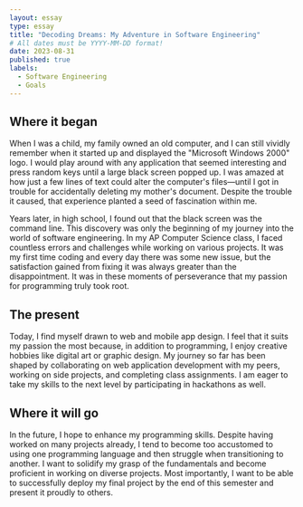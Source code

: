 ```yaml
---
layout: essay
type: essay
title: "Decoding Dreams: My Adventure in Software Engineering"
# All dates must be YYYY-MM-DD format!
date: 2023-08-31
published: true
labels:
  - Software Engineering
  - Goals
---
```


## Where it began

When I was a child, my family owned an old computer, and I can still vividly remember when it started up and displayed the "Microsoft Windows 2000" logo. I would play around with any application that seemed interesting and press random keys until a large black screen popped up. I was amazed at how just a few lines of text could alter the computer's files—until I got in trouble for accidentally deleting my mother's document. Despite the trouble it caused, that experience planted a seed of fascination within me.

Years later, in high school, I found out that the black screen was the command line. This discovery was only the beginning of my journey into the world of software engineering. In my AP Computer Science class, I faced countless errors and challenges while working on various projects. It was my first time coding and every day there was some new issue, but the satisfaction gained from fixing it was always greater than the disappointment.  It was in these moments of perseverance that my passion for programming truly took root.


## The present

Today, I find myself drawn to web and mobile app design. I feel that it suits my passion the most because, in addition to programming, I enjoy creative hobbies like digital art or graphic design. My journey so far has been shaped by collaborating on web application development with my peers, working on side projects, and completing class assignments. I am eager to take my skills to the next level by participating in hackathons as well.


## Where it will go

In the future, I hope to enhance my programming skills. Despite having worked on many projects already, I tend to become too accustomed to using one programming language and then struggle when transitioning to another. I want to solidify my grasp of the fundamentals and become proficient in working on diverse projects. Most importantly, I want to be able to successfully deploy my final project by the end of this semester and present it proudly to others.
